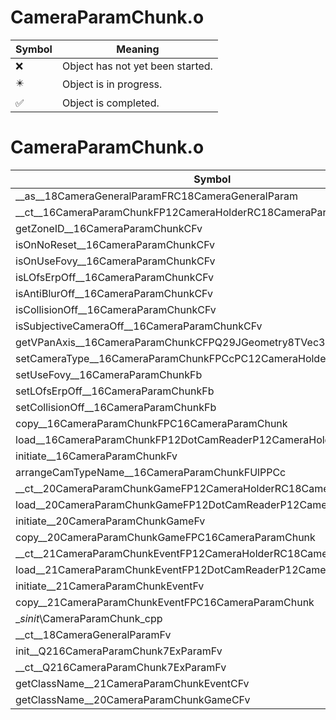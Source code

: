 # CameraParamChunk.o
| Symbol | Meaning 
| ------------- | ------------- 
| :x: | Object has not yet been started. 
| :eight_pointed_black_star: | Object is in progress. 
| :white_check_mark: | Object is completed. 


# CameraParamChunk.o
| Symbol | Decompiled? |
| ------------- | ------------- |
| __as__18CameraGeneralParamFRC18CameraGeneralParam | :white_check_mark: |
| __ct__16CameraParamChunkFP12CameraHolderRC18CameraParamChunkID | :white_check_mark: |
| getZoneID__16CameraParamChunkCFv | :white_check_mark: |
| isOnNoReset__16CameraParamChunkCFv | :white_check_mark: |
| isOnUseFovy__16CameraParamChunkCFv | :white_check_mark: |
| isLOfsErpOff__16CameraParamChunkCFv | :white_check_mark: |
| isAntiBlurOff__16CameraParamChunkCFv | :white_check_mark: |
| isCollisionOff__16CameraParamChunkCFv | :white_check_mark: |
| isSubjectiveCameraOff__16CameraParamChunkCFv | :white_check_mark: |
| getVPanAxis__16CameraParamChunkCFPQ29JGeometry8TVec3&lt;f&gt; | :white_check_mark: |
| setCameraType__16CameraParamChunkFPCcPC12CameraHolder | :white_check_mark: |
| setUseFovy__16CameraParamChunkFb | :white_check_mark: |
| setLOfsErpOff__16CameraParamChunkFb | :white_check_mark: |
| setCollisionOff__16CameraParamChunkFb | :white_check_mark: |
| copy__16CameraParamChunkFPC16CameraParamChunk | :white_check_mark: |
| load__16CameraParamChunkFP12DotCamReaderP12CameraHolder | :x: |
| initiate__16CameraParamChunkFv | :white_check_mark: |
| arrangeCamTypeName__16CameraParamChunkFUlPPCc | :white_check_mark: |
| __ct__20CameraParamChunkGameFP12CameraHolderRC18CameraParamChunkID | :white_check_mark: |
| load__20CameraParamChunkGameFP12DotCamReaderP12CameraHolder | :white_check_mark: |
| initiate__20CameraParamChunkGameFv | :white_check_mark: |
| copy__20CameraParamChunkGameFPC16CameraParamChunk | :white_check_mark: |
| __ct__21CameraParamChunkEventFP12CameraHolderRC18CameraParamChunkID | :white_check_mark: |
| load__21CameraParamChunkEventFP12DotCamReaderP12CameraHolder | :white_check_mark: |
| initiate__21CameraParamChunkEventFv | :white_check_mark: |
| copy__21CameraParamChunkEventFPC16CameraParamChunk | :white_check_mark: |
| __sinit_\CameraParamChunk_cpp | :x: |
| __ct__18CameraGeneralParamFv | :x: |
| init__Q216CameraParamChunk7ExParamFv | :white_check_mark: |
| __ct__Q216CameraParamChunk7ExParamFv | :white_check_mark: |
| getClassName__21CameraParamChunkEventCFv | :white_check_mark: |
| getClassName__20CameraParamChunkGameCFv | :white_check_mark: |

